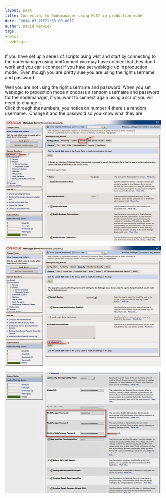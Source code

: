```yaml
---
layout: post
title: Connecting to Nodemanager using WLST in production mode
date: '2014-03-27T21:53:00.001Z'
author: David Kerwick
tags:
- wlst
- weblogic
---
```


If you have set up a series of scripts using wlst and start by connecting to the nodemanager using nmConnect you may have noticed that they don't work and you can't connect if you have set weblogic up in production mode.  Even though you are pretty sure you are using the right username and password.  

Well you are not using the right username and password! When you set weblogic to production mode it chooses a random username and password for the nodemanager, if you want to connect again using a script you will need to change it.  
Click through the numbers, you notice on number 4 there's a random username.  Change it and the password so you know what they are  

![nodemanager_prod_1](./assets/img/connecting-to-nodemanager-using-wlst-in/nodemanager-prod-1.jpg)

![nodemanager_prod_2](./assets/img/connecting-to-nodemanager-using-wlst-in/nodemanager-prod-2.jpg)

![nodemanager_prod_3](./assets/img/connecting-to-nodemanager-using-wlst-in/nodemanager-prod-3.jpg)
